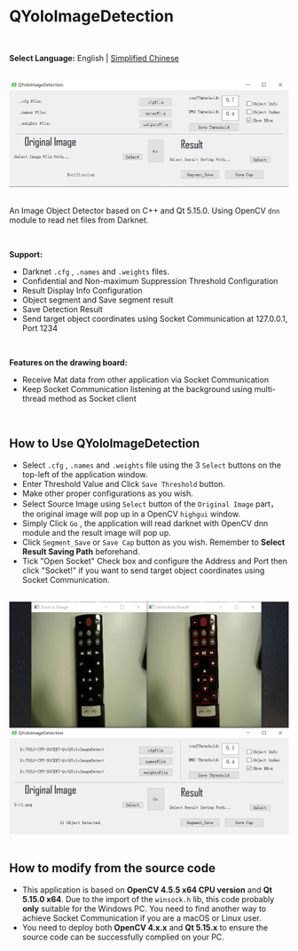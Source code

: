 # QYoloImageDetection

<br>

**Select Language:** English | [Simplified Chinese]()

<br>

<div align="center"><img src="https://github.com/marc0cheung/YOLOv4_Detection_dnnOpenCV/raw/main/CPP-Qt/QYoloImageDetection/README.assets/ImageDetectionMainpage.png" alt="ImageDetectionMainpage" width="700px"></div>

<br>

An Image Object Detector based on C++ and Qt 5.15.0. Using OpenCV `dnn` module to read net files from Darknet. 

<br>

**Support:**

- Darknet `.cfg` , `.names` and `.weights` files.
- Confidential and Non-maximum Suppression Threshold Configuration
- Result Display Info Configuration
- Object segment and Save segment result
- Save Detection Result
- Send target object coordinates using Socket Communication at 127.0.0.1, Port 1234

<br>

**Features on the drawing board:**

- Receive Mat data from other application via Socket Communication
- Keep Socket Communication listening at the background using multi-thread method as Socket client

<br>

## How to Use QYoloImageDetection

- Select `.cfg` , `.names` and `.weights` file using the 3 `Select` buttons on the top-left of the application window.
- Enter Threshold Value and Click `Save Threshold` button.
- Make other proper configurations as you wish. 
- Select Source Image using `Select` button of the `Original Image` part， the original image will pop up in a OpenCV `highgui` window. 
- Simply Click `Go` , the application will read darknet with OpenCV dnn module and the result image will pop up.
- Click `Segment_Save` or `Save Cap` button as you wish. Remember to **Select Result Saving Path** beforehand. 
- Tick "Open Socket" Check box and configure the Address and Port then click "Socket!" if you want to send target object coordinates using Socket Communication.

<br>

<div align="center"><img src="https://github.com/marc0cheung/YOLOv4_Detection_dnnOpenCV/raw/main/CPP-Qt/QYoloImageDetection/README.assets/ImageDetection.png" alt="Object Detection using QYoloImageDetection" width="600px"></div>

<br>

## How to modify from the source code

- This application is based on **OpenCV 4.5.5 x64 CPU version** and **Qt 5.15.0 x64**. Due to the import of the `winsock.h` lib, this code probably **only** suitable for the Windows PC. You need to find another way to achieve Socket Communication if you are a macOS or Linux user.
- You need to deploy both **OpenCV 4.x.x** and **Qt 5.15.x** to ensure the source code can be successfully complied on your PC.

<br>

